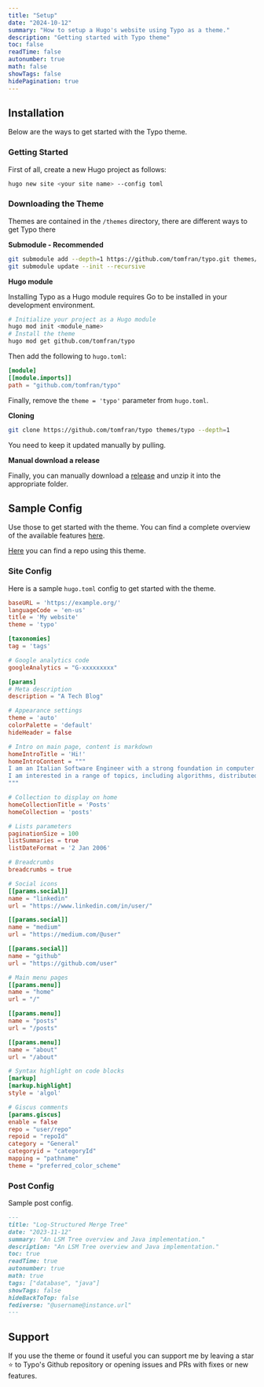```yaml
---
title: "Setup"
date: "2024-10-12"
summary: "How to setup a Hugo's website using Typo as a theme."
description: "Getting started with Typo theme"
toc: false
readTime: false
autonumber: true
math: false
showTags: false
hidePagination: true
---
```


## Installation

Below are the ways to get started with the Typo theme.

### Getting Started

First of all, create a new Hugo project as follows:

```bash
hugo new site <your site name> --config toml
```

### Downloading the Theme

Themes are contained in the `/themes` directory, there are different ways to get Typo there

**Submodule - Recommended**

```bash
git submodule add --depth=1 https://github.com/tomfran/typo.git themes/typo
git submodule update --init --recursive
```

**Hugo module**

Installing Typo as a Hugo module requires Go to be installed in your development environment.

```bash
# Initialize your project as a Hugo module
hugo mod init <module_name>
# Install the theme
hugo mod get github.com/tomfran/typo
```

Then add the following to `hugo.toml`:

```toml
[module]
[[module.imports]]
path = "github.com/tomfran/typo"
```

Finally, remove the `theme = 'typo'` parameter from `hugo.toml`.

**Cloning**

```bash
git clone https://github.com/tomfran/typo themes/typo --depth=1
```

You need to keep it updated manually by pulling.

**Manual download a release**

Finally, you can manually download a [release](https://github.com/tomfran/typo/releases) and unzip it into the appropriate folder.

## Sample Config

Use those to get started with the theme. You can find a complete overview of the available features [here](https://tomfran.github.io/typo-wiki/features/).

[Here](https://github.com/tomfran/tomfran.github.io) you can find a repo using this theme.

### Site Config

Here is a sample `hugo.toml` config to get started with the theme.

```toml
baseURL = 'https://example.org/'
languageCode = 'en-us'
title = 'My website'
theme = 'typo'

[taxonomies]
tag = 'tags'

# Google analytics code
googleAnalytics = "G-xxxxxxxxx"

[params]
# Meta description
description = "A Tech Blog"

# Appearance settings
theme = 'auto'
colorPalette = 'default'
hideHeader = false

# Intro on main page, content is markdown
homeIntroTitle = 'Hi!'
homeIntroContent = """
I am an Italian Software Engineer with a strong foundation in computer science and a passion for solving complex problems.
I am interested in a range of topics, including algorithms, distributed systems, databases, and information retrieval.
"""

# Collection to display on home
homeCollectionTitle = 'Posts'
homeCollection = 'posts'

# Lists parameters
paginationSize = 100
listSummaries = true
listDateFormat = '2 Jan 2006'

# Breadcrumbs
breadcrumbs = true

# Social icons
[[params.social]]
name = "linkedin"
url = "https://www.linkedin.com/in/user/"

[[params.social]]
name = "medium"
url = "https://medium.com/@user"

[[params.social]]
name = "github"
url = "https://github.com/user"

# Main menu pages
[[params.menu]]
name = "home"
url = "/"

[[params.menu]]
name = "posts"
url = "/posts"

[[params.menu]]
name = "about"
url = "/about"

# Syntax highlight on code blocks
[markup]
[markup.highlight]
style = 'algol'

# Giscus comments
[params.giscus]
enable = false
repo = "user/repo"
repoid = "repoId"
category = "General"
categoryid = "categoryId"
mapping = "pathname"
theme = "preferred_color_scheme"
```

### Post Config

Sample post config.

```markdown
---
title: "Log-Structured Merge Tree"
date: "2023-11-12"
summary: "An LSM Tree overview and Java implementation."
description: "An LSM Tree overview and Java implementation."
toc: true
readTime: true
autonumber: true
math: true
tags: ["database", "java"]
showTags: false
hideBackToTop: false
fediverse: "@username@instance.url"
---
```

## Support

If you use the theme or found it useful you can support me by leaving a star :star: to Typo's Github repository or opening issues and PRs with fixes or new features.